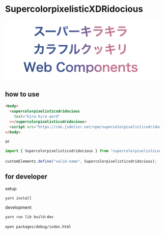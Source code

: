 # SupercolorpixelisticXDRidocious

![カバー](./imgs/cover.png)

## how to use

```html
<body>
  <supercolorpixelisticxdridocious
    text="kira kira word"
  ></supercolorpixelisticxdridocious>
  <script src="https://cdn.jsdelivr.net/npm/supercolorpixelisticxdridocious@0.0.3"></script>
</body>
```

or

```ts
import { Supercolorpixelisticxdridocious } from "supercolorpixelisticxdridocious";

customElements.define("valid-name", Supercolorpixelisticxdridocious);
```

## for developer

setup

```
yarn install
```

development

```
yarn run lib build:dev

open packages/debug/index.html
```
